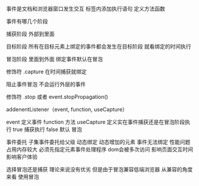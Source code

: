 事件是文档和浏览器窗口发生交互
标签内添加执行语句
定义方法函数

事件有哪几个阶段

捕获阶段  外部到里面

目标阶段  所有在目标元素上绑定的事件都会发生在目标阶段 就看绑定的时间执行

冒泡阶段 里面到外面 绑定事件默认在冒泡

修饰符 .capture 在时间捕获就绑定 

阻止事件冒泡 不会运行外层的事件

修饰符 .stop
或者 event.stopPropagation()


addenentListener（event, function, useCapture）

event 定义事件
function 方法
useCapture 定义实在事件捕获还是在冒泡阶段执行 true 捕获执行 false 默认 冒泡



事件委托   子集事件委托给父级 
动态绑定 动态增加的元素 事件无法绑定
性能问题 占用内存较大 必须先指定元素事件处理程序 dom会被多次访问 影响页面交互时间 影响客户体验

选择冒泡还是捕获 理论来说没有优劣 但是由于冒泡兼容低端浏览器 从兼容的角度来看 使用冒泡